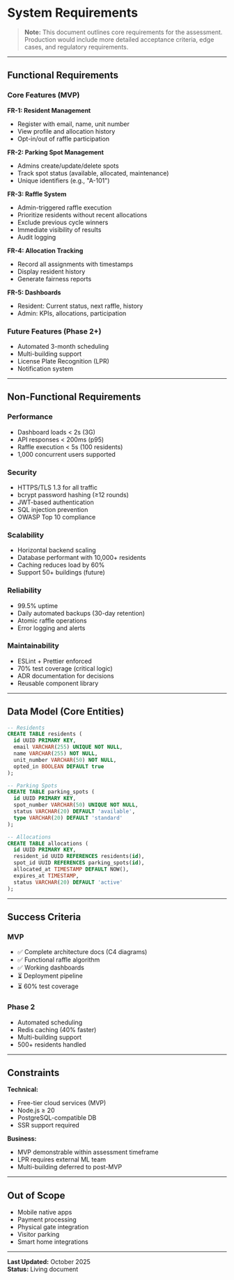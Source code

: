 # System Requirements

> **Note:** This document outlines core requirements for the assessment. Production would include more detailed acceptance criteria, edge cases, and regulatory requirements.

---

## Functional Requirements

### Core Features (MVP)

**FR-1: Resident Management**
- Register with email, name, unit number
- View profile and allocation history
- Opt-in/out of raffle participation

**FR-2: Parking Spot Management**
- Admins create/update/delete spots
- Track spot status (available, allocated, maintenance)
- Unique identifiers (e.g., "A-101")

**FR-3: Raffle System**
- Admin-triggered raffle execution
- Prioritize residents without recent allocations
- Exclude previous cycle winners
- Immediate visibility of results
- Audit logging

**FR-4: Allocation Tracking**
- Record all assignments with timestamps
- Display resident history
- Generate fairness reports

**FR-5: Dashboards**
- Resident: Current status, next raffle, history
- Admin: KPIs, allocations, participation

### Future Features (Phase 2+)

- Automated 3-month scheduling
- Multi-building support
- License Plate Recognition (LPR)
- Notification system

---

## Non-Functional Requirements

### Performance
- Dashboard loads < 2s (3G)
- API responses < 200ms (p95)
- Raffle execution < 5s (100 residents)
- 1,000 concurrent users supported

### Security
- HTTPS/TLS 1.3 for all traffic
- bcrypt password hashing (≥12 rounds)
- JWT-based authentication
- SQL injection prevention
- OWASP Top 10 compliance

### Scalability
- Horizontal backend scaling
- Database performant with 10,000+ residents
- Caching reduces load by 60%
- Support 50+ buildings (future)

### Reliability
- 99.5% uptime
- Daily automated backups (30-day retention)
- Atomic raffle operations
- Error logging and alerts

### Maintainability
- ESLint + Prettier enforced
- 70% test coverage (critical logic)
- ADR documentation for decisions
- Reusable component library

---

## Data Model (Core Entities)

```sql
-- Residents
CREATE TABLE residents (
  id UUID PRIMARY KEY,
  email VARCHAR(255) UNIQUE NOT NULL,
  name VARCHAR(255) NOT NULL,
  unit_number VARCHAR(50) NOT NULL,
  opted_in BOOLEAN DEFAULT true
);

-- Parking Spots
CREATE TABLE parking_spots (
  id UUID PRIMARY KEY,
  spot_number VARCHAR(50) UNIQUE NOT NULL,
  status VARCHAR(20) DEFAULT 'available',
  type VARCHAR(20) DEFAULT 'standard'
);

-- Allocations
CREATE TABLE allocations (
  id UUID PRIMARY KEY,
  resident_id UUID REFERENCES residents(id),
  spot_id UUID REFERENCES parking_spots(id),
  allocated_at TIMESTAMP DEFAULT NOW(),
  expires_at TIMESTAMP,
  status VARCHAR(20) DEFAULT 'active'
);
```

---

## Success Criteria

### MVP
- ✅ Complete architecture docs (C4 diagrams)
- ✅ Functional raffle algorithm
- ✅ Working dashboards
- ⏳ Deployment pipeline
- ⏳ 60% test coverage

### Phase 2
- Automated scheduling
- Redis caching (40% faster)
- Multi-building support
- 500+ residents handled

---

## Constraints

**Technical:**
- Free-tier cloud services (MVP)
- Node.js ≥ 20
- PostgreSQL-compatible DB
- SSR support required

**Business:**
- MVP demonstrable within assessment timeframe
- LPR requires external ML team
- Multi-building deferred to post-MVP

---

## Out of Scope

- Mobile native apps
- Payment processing
- Physical gate integration
- Visitor parking
- Smart home integrations

---

**Last Updated:** October 2025  
**Status:** Living document
